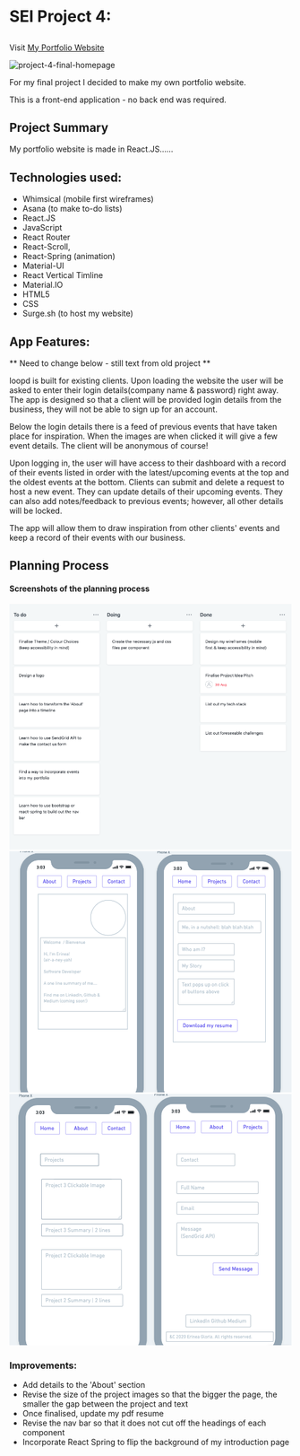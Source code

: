 # SEI Project 4: 
## <website name>

Visit <a href="http://www.erineagloria.com/">My Portfolio Website</a>

<img src="" alt="project-4-final-homepage">
 
For my final project I decided to make my own portfolio website. 

This is a front-end application - no back end was required. 

## Project Summary 

My portfolio website is made in React.JS......

## Technologies used:
* Whimsical (mobile first wireframes)
* Asana (to make to-do lists)
* React.JS 
* JavaScript
* React Router 
* React-Scroll, 
* React-Spring (animation)
* Material-UI
* React Vertical Timline
* Material.IO
* HTML5
* CSS
* Surge.sh (to host my website)

## App Features:

** Need to change below - still text from old project ** 

loopd is built for existing clients. Upon loading the website the user will be asked to enter their login details(company name & password) right away. The app is designed so that a client will be provided login details from the business, they will not be able to sign up for an account. 

Below the login details there is a feed of previous events that have taken place for inspiration. When the images are when clicked it will give a few event details. The client will be anonymous of course!

Upon logging in, the user will have access to their dashboard with a record of their events listed in order with the latest/upcoming events at the top and the oldest events at the bottom. Clients can submit and delete a request to host a new event. They can update details of their upcoming events. They can also add notes/feedback to previous events; however, all other details will be locked. 

The app will allow them to draw inspiration from other clients' events and keep a record of their events with our business. 

## Planning Process

#### Screenshots of the planning process

<img src="https://github.com/erineagloria/portfolio-app/blob/master/Planning%20Board%20.png?raw=true" alt="planning process - to do lists">

<img src="https://github.com/erineagloria/portfolio-app/blob/master/Wireframe%20%7C%20Home%20and%20About%20Page.png?raw=true" alt="wireframe - home and about page">

<img src="https://github.com/erineagloria/portfolio-app/blob/master/Wireframe%20%7C%20Project%20and%20Contact%20Page.png?raw=true" alt="wireframe - project and contact page">

### Improvements:
* Add details to the 'About' section
* Revise the size of the project images so that the bigger the page, the smaller the gap between the project and text
* Once finalised, update my pdf resume
* Revise the nav bar so that it does not cut off the headings of each component
* Incorporate React Spring to flip the background of my introduction page 